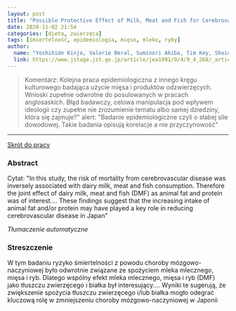 ```yaml
---
layout: post
title: "Possible Protective Effect of Milk, Meat and Fish for Cerebrovascular Disease Mortality in Japan "
date: 2020-11-02 21:54
categories: [dieta, zwierzęca]
tags: [śmiertelność, epidemiologia, mięso, mleko, ryby]
author:
  name: "Yoshihide Kinjo, Valerie Beral, Suminori Akiba, Tim Key, Shoichi Mizuno, Paul Appleby, Naohito Yamaguchi, Shaw Watanabe, Richard Doll "
  link: https://www.jstage.jst.go.jp/article/jea1991/9/4/9_4_268/_article
---
```


> Komentarz:
> Kolejna praca epidemiologiczna z innego kręgu kulturowego badająca użycie mięsa i produktów odzwierzęcych. Wnioski zupełnie odwrotne do posulowanych w pracach anglosaskich. Błąd badawczy, celowa manipulacja pod wpływem ideologii czy zupełne nie zrozumienie tematu albo samej dziedziny, która się zajmuje?"
> alert: "Badanie epidemiologiczne czyli o słabej sile dowodowej. Takie badania opisują korelacje a nie przyczynowość"
> 
<hr>

[Skrót do pracy](https://www.jstage.jst.go.jp/article/jea1991/9/4/9_4_268/_article) 

### Abstract
Cytat: "In this study, the risk of mortality from cerebrovascular disease was inversely associated with dairy milk, meat and fish consumption. Therefore the joint effect of dairy milk, meat and fish (DMF) as animal fat and protein was of interest....
These findings suggest that the increasing intake of animal fat and/or protein may have played a key role in reducing cerebrovascular disease in Japan"

*Tłumaczenie automatyczne*

### Streszczenie
W tym badaniu ryzyko śmiertelności z powodu choroby mózgowo-naczyniowej było odwrotnie związane ze spożyciem mleka mlecznego, mięsa i ryb. Dlatego wspólny efekt mleka mlecznego, mięsa i ryb (DMF) jako tłuszczu zwierzęcego i białka był interesujący.... Wyniki te sugerują, że zwiększenie spożycia tłuszczu zwierzęcego i/lub białka mogło odegrać kluczową rolę w zmniejszeniu choroby mózgowo-naczyniowej w Japonii
